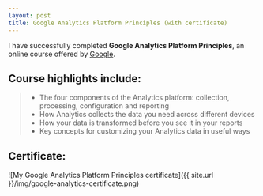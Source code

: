 ```yaml
---
layout: post
title: Google Analytics Platform Principles (with certificate)
---
```


I have successfully completed <strong>Google Analytics Platform Principles</strong>, an online course offered by [Google](http://www.google.com).

## Course highlights include:
>* The four components of the Analytics platform: collection, processing, configuration and reporting
>* How Analytics collects the data you need across different devices
>* How your data is transformed before you see it in your reports
>* Key concepts for customizing your Analytics data in useful ways

## Certificate:
![My Google Analytics Platform Principles certificate]({{ site.url }}/img/google-analytics-certificate.png)
